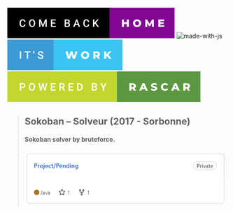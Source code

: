 [![come-back-home](/img/come-back-home.svg?style=centerme)](https://github.com/RascarKapHack)
![made-with-js](https://forthebadge.com/images/badges/made-with-java.svg?style=centerme)
![made-with-rust](https://github.com/RascarKapHack/Custom-Vim/raw/main/img/it's-work.svg?style=centerme)
![made-with-rust](https://github.com/RascarKapHack/ChatBox/raw/main/img/powered-by-rascar.svg?style=centerme)

>## Sokoban – Solveur (2017 - Sorbonne)
>#### Sokoban solver by bruteforce.
>[![FastAPI Web Starter](https://github.com/RascarKapHack/RascarKapHack/blob/main/img/illustration_projet_java.png?raw=true)](https://www.bnbstickers.com/wp-content/uploads/2017/01/private-notext.png)